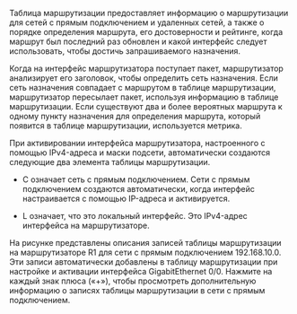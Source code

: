 Таблица маршрутизации предоставляет информацию о маршрутизации для сетей с прямым подключением и удаленных сетей, а также о порядке определения маршрута, его достоверности и рейтинге, когда маршрут был последний раз обновлен и какой интерфейс следует использовать, чтобы достичь запрашиваемого назначения.

Когда на интерфейс маршрутизатора поступает пакет, маршрутизатор анализирует его заголовок, чтобы определить сеть назначения. Если сеть назначения совпадает с маршрутом в таблице маршрутизации, маршрутизатор пересылает пакет, используя информацию в таблице маршрутизации. Если существуют два и более вероятных маршрута к одному пункту назначения для определения маршрута, который появится в таблице маршрутизации, используется метрика.

При активировании интерфейса маршрутизатора, настроенного с помощью IPv4-адреса и маски подсети, автоматически создаются следующие два элемента таблицы маршрутизации.

- C означает сеть с прямым подключением. Сети с прямым подключением создаются автоматически, когда интерфейс настраивается с помощью IP-адреса и активируется.

- L означает, что это локальный интерфейс. Это IPv4-адрес интерфейса на маршрутизаторе.

На рисунке представлены описания записей таблицы маршрутизации на маршрутизаторе R1 для сети с прямым подключением 192.168.10.0. Эти записи автоматически добавлены в таблицу маршрутизации при настройке и активации интерфейса GigabitEthernet 0/0. Нажмите на каждый знак плюса («+»), чтобы просмотреть дополнительную информацию о записях таблицы маршрутизации в сети с прямым подключением.